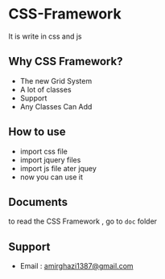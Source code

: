 # CSS-Framework
It is write in css and js
## Why CSS Framework?
- The new Grid System
- A lot of classes
- Support
- Any Classes Can Add
## How to use
- import css file
- import jquery files
- import js file ater jquey
- now you can use it
## Documents
to read the CSS Framework , go to `doc` folder
## Support
- Email : amirghazi1387@gmail.com
